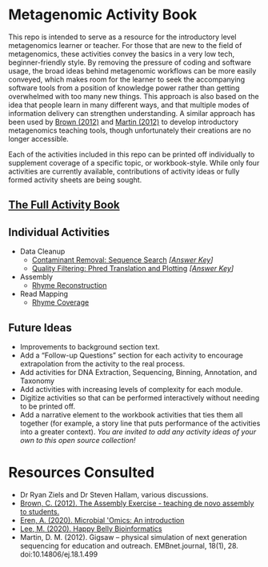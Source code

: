 # Metagenomic Activity Book
This repo is intended to serve as a resource for the introductory level metagenomics learner or teacher. For those that are new to the field of metagenomics, these activities convey the basics in a very low tech, beginner-friendly style. By removing the pressure of coding and software usage, the broad ideas behind metagenomic workflows can be more easily conveyed, which makes room for the learner to seek the accompanying software tools from a position of knowledge power rather than getting overwhelmed with too many new things. This approach is also based on the idea that people learn in many different ways, and that multiple modes of information delivery can strengthen understanding. A similar approach has been used by [Brown (2012)]((http://ivory.idyll.org/blog/the-assembly-exercise.html)) and [Martin (2012)](https://journal.embnet.org/index.php/embnetjournal/article/view/499) to develop introductory metagenomics teaching tools, though unfortunately their creations are no longer accessible.

Each of the activities included in this repo can be printed off individually to supplement coverage of a specific topic, or workbook-style. While only four activities are currently available, contributions of activity ideas or fully formed activity sheets are being sought.

## [The Full Activity Book]()

## Individual Activities
- Data Cleanup
  - [Contaminant Removal: Sequence Search](https://github.com/krwaring/metagenomic-activity-book/blob/main/Activity%20Files/DataCleanup-ContaminantRemoval.pdf) *[[Answer Key](https://github.com/krwaring/metagenomic-activity-book/tree/main/Activity%20Files/Answer%20Key/AK_DataCleanup-ContaminantRemoval.pdf)]*
  - [Quality Filtering: Phred Translation and Plotting](https://github.com/krwaring/metagenomic-activity-book/blob/main/Activity%20Files/DataCleanup-QualityFiltering.pdf) *[[Answer Key](https://github.com/krwaring/metagenomic-activity-book/tree/main/Activity%20Files/Answer%20Key/AK_DataCleanup-QualityFiltering.pdf)]*
- Assembly
  - [Rhyme Reconstruction](https://github.com/krwaring/metagenomic-activity-book/blob/main/Activity%20Files/Assembly.pdf) 
- Read Mapping
  - [Rhyme Coverage](https://github.com/krwaring/metagenomic-activity-book/blob/main/Activity%20Files/ReadMapping.pdf) 

## Future Ideas
- Improvements to background section text.
- Add a “Follow-up Questions” section for each activity to encourage extrapolation from the activity to the real process. 
- Add activities for DNA Extraction, Sequencing, Binning, Annotation, and Taxonomy
- Add activities with increasing levels of complexity for each module.
- Digitize activities so that can be performed interactively without needing to be printed off.
- Add a narrative element to the workbook activities that ties them all together (for example, a story line that puts performance of the activities into a greater context).
*You are invited to add any activity ideas of your own to this open source collection!*

# Resources Consulted
- Dr Ryan Ziels and Dr Steven Hallam, various discussions.
- [Brown, C. (2012). The Assembly Exercise - teaching de novo assembly to students.](http://ivory.idyll.org/blog/the-assembly-exercise.html)
- [Eren, A. (2020). Microbial 'Omics: An introduction](https://merenlab.org/momics/)
- [Lee, M. (2020). Happy Belly Bioinformatics](https://astrobiomike.github.io/)
- Martin, D. M. (2012). Gigsaw – physical simulation of next generation sequencing for education and outreach. EMBnet.journal, 18(1), 28. doi:10.14806/ej.18.1.499

